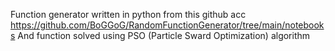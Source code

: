 Function generator written in python from this github acc https://github.com/BoGGoG/RandomFunctionGenerator/tree/main/notebooks
And function solved using PSO (Particle Sward Optimization) algorithm 
 

